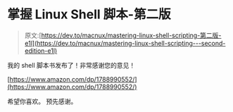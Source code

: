 # 掌握 Linux Shell 脚本-第二版

> 原文:[https://dev.to/macnux/mastering-linux-shell-scripting-第二版-e1l](https://dev.to/macnux/mastering-linux-shell-scripting---second-edition-e1l)

我的 shell 脚本书发布了！非常感谢您的意见！

[https://www.amazon.com/dp/1788990552/](https://www.amazon.com/dp/1788990552/)

希望你喜欢。
预先感谢。